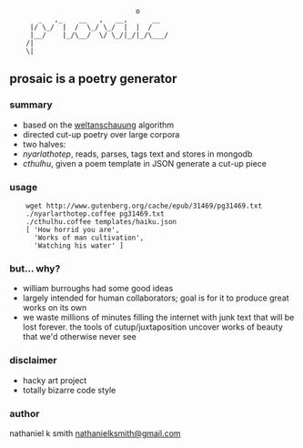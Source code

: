                                    o
           _   ,_    __   ,   __,      __
         |/ \_/  |  /  \_/ \_/  |  |  /
         |__/    |_/\__/  \/ \_/|_/|_/\___/
        /|
        \|

## prosaic is a poetry generator

### summary

 * based on the [weltanschauung](https://github.com/nathanielksmith/weltanschauung) algorithm
 * directed cut-up poetry over large corpora
 * two halves:
  * _nyarlathotep_, reads, parses, tags text and stores in mongodb
  * _cthulhu_, given a poem template in JSON generate a cut-up piece

### usage

        wget http://www.gutenberg.org/cache/epub/31469/pg31469.txt
        ./nyarlarthotep.coffee pg31469.txt
        ./cthulhu.coffee templates/haiku.json
        [ 'How horrid you are',
          'Works of man cultivation',
          'Watching his water' ]
### but... why?

 * william burroughs had some good ideas
 * largely intended for human collaborators; goal is for it to produce great works on its own
 * we waste millions of minutes filling the internet with junk text that will be lost forever. the tools of cutup/juxtaposition uncover works of beauty that we'd otherwise never see

### disclaimer

 * hacky art project
 * totally bizarre code style

### author

nathaniel k smith
<nathanielksmith@gmail.com>
